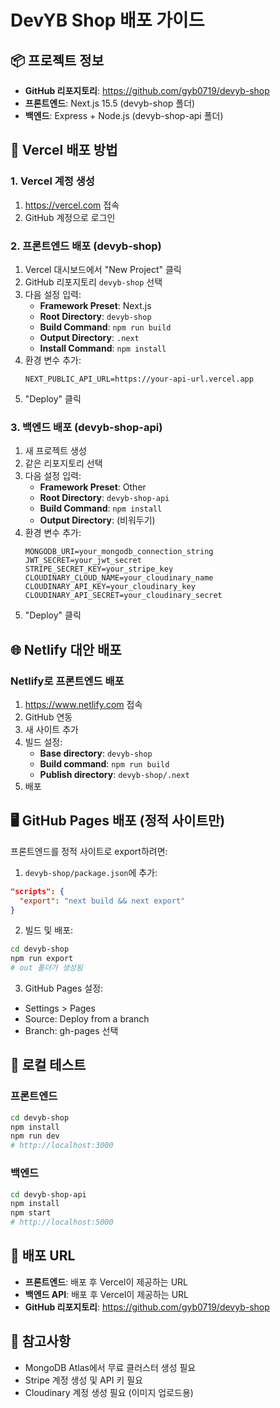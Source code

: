# DevYB Shop 배포 가이드

## 📦 프로젝트 정보
- **GitHub 리포지토리**: https://github.com/gyb0719/devyb-shop
- **프론트엔드**: Next.js 15.5 (devyb-shop 폴더)
- **백엔드**: Express + Node.js (devyb-shop-api 폴더)

## 🚀 Vercel 배포 방법

### 1. Vercel 계정 생성
1. https://vercel.com 접속
2. GitHub 계정으로 로그인

### 2. 프론트엔드 배포 (devyb-shop)
1. Vercel 대시보드에서 "New Project" 클릭
2. GitHub 리포지토리 `devyb-shop` 선택
3. 다음 설정 입력:
   - **Framework Preset**: Next.js
   - **Root Directory**: `devyb-shop`
   - **Build Command**: `npm run build`
   - **Output Directory**: `.next`
   - **Install Command**: `npm install`
4. 환경 변수 추가:
   ```
   NEXT_PUBLIC_API_URL=https://your-api-url.vercel.app
   ```
5. "Deploy" 클릭

### 3. 백엔드 배포 (devyb-shop-api)
1. 새 프로젝트 생성
2. 같은 리포지토리 선택
3. 다음 설정 입력:
   - **Framework Preset**: Other
   - **Root Directory**: `devyb-shop-api`
   - **Build Command**: `npm install`
   - **Output Directory**: (비워두기)
4. 환경 변수 추가:
   ```
   MONGODB_URI=your_mongodb_connection_string
   JWT_SECRET=your_jwt_secret
   STRIPE_SECRET_KEY=your_stripe_key
   CLOUDINARY_CLOUD_NAME=your_cloudinary_name
   CLOUDINARY_API_KEY=your_cloudinary_key
   CLOUDINARY_API_SECRET=your_cloudinary_secret
   ```
5. "Deploy" 클릭

## 🌐 Netlify 대안 배포

### Netlify로 프론트엔드 배포
1. https://www.netlify.com 접속
2. GitHub 연동
3. 새 사이트 추가
4. 빌드 설정:
   - **Base directory**: `devyb-shop`
   - **Build command**: `npm run build`
   - **Publish directory**: `devyb-shop/.next`
5. 배포

## 🖥️ GitHub Pages 배포 (정적 사이트만)

프론트엔드를 정적 사이트로 export하려면:

1. `devyb-shop/package.json`에 추가:
```json
"scripts": {
  "export": "next build && next export"
}
```

2. 빌드 및 배포:
```bash
cd devyb-shop
npm run export
# out 폴더가 생성됨
```

3. GitHub Pages 설정:
- Settings > Pages
- Source: Deploy from a branch
- Branch: gh-pages 선택

## 📱 로컬 테스트

### 프론트엔드
```bash
cd devyb-shop
npm install
npm run dev
# http://localhost:3000
```

### 백엔드
```bash
cd devyb-shop-api
npm install
npm start
# http://localhost:5000
```

## 🔗 배포 URL
- **프론트엔드**: 배포 후 Vercel이 제공하는 URL
- **백엔드 API**: 배포 후 Vercel이 제공하는 URL
- **GitHub 리포지토리**: https://github.com/gyb0719/devyb-shop

## 📝 참고사항
- MongoDB Atlas에서 무료 클러스터 생성 필요
- Stripe 계정 생성 및 API 키 필요
- Cloudinary 계정 생성 필요 (이미지 업로드용)